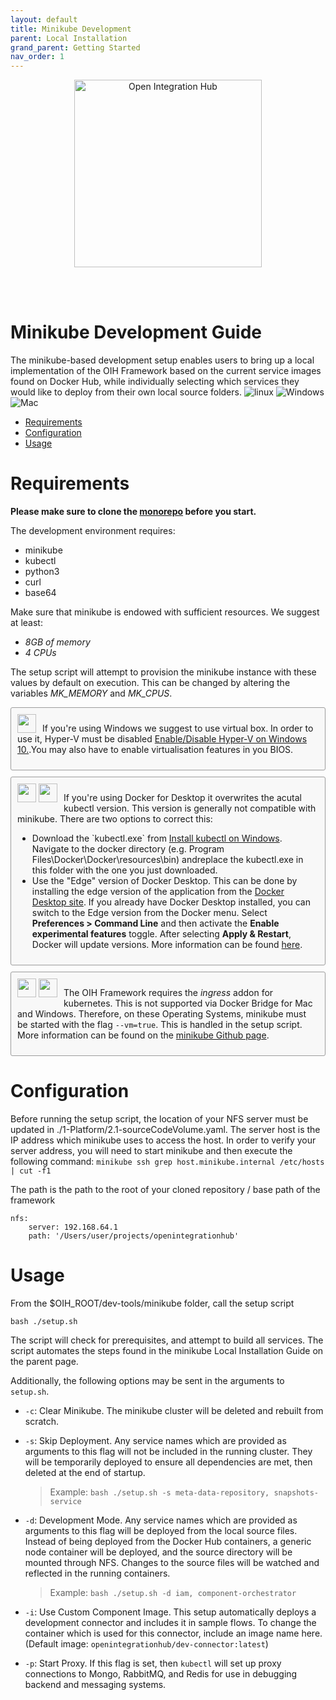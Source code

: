 ```yaml
---
layout: default
title: Minikube Development
parent: Local Installation
grand_parent: Getting Started
nav_order: 1
---
```


<p align="center">
  <img src="https://raw.githubusercontent.com/openintegrationhub/openintegrationhub.github.io/master/assets/images/large-oih-vertikal-zentriert.png" alt="Open Integration Hub" width="300"/>
</p>
<br>
<br>

# Minikube Development Guide

The minikube-based development setup enables users to bring up a local implementation of the OIH Framework based on the current service images found on Docker Hub, while individually selecting which services they would like to deploy from their own local source folders. 
![linux](https://img.shields.io/badge/Linux-red.svg) ![Windows](https://img.shields.io/badge/Windows-blue.svg) ![Mac](https://img.shields.io/badge/Mac-green.svg)

- [Requirements](#requirements)
- [Configuration](#configuration)
- [Usage](#usage)

# Requirements

**Please make sure to clone the [monorepo](https://github.com/openintegrationhub/openintegrationhub) before you start.**

The development environment requires:
- minikube
- kubectl
- python3
- curl
- base64

Make sure that minikube is endowed with sufficient resources. We suggest at least:

- _8GB of memory_
- _4 CPUs_

The setup script will attempt to provision the minikube instance with these values by default on execution. This can be changed by altering the variables *MK_MEMORY* and *MK_CPUS*.

<div style="
    margin: 10px 0px;
    background: #f8f8f8;
    padding: 10px;
    border-radius: 3px;
    font-size: 1em;
    border: 1px solid #9c9c9c;">
    <div style="float: left; margin-right: 10px;">
        <img src="https://img.shields.io/badge/Windows-blue.svg" height="30">
    </div>

If you're using Windows we suggest to use virtual box. In order to use it, Hyper-V must be disabled <a href="https://docs.microsoft.com/de-de/virtualization/hyper-v-on-windows/quick-start/enable-hyper-v">Enable/Disable Hyper-V on Windows 10.</a>.You may also have to enable virtualisation features in you BIOS.
</div>
<div style="
    margin: 10px 0px;
    background: #f8f8f8;
    padding: 10px;
    border-radius: 3px;
    font-size: 1em;
    border: 1px solid #9c9c9c;">

<div style="float: left; margin-right: 10px;">
    <img src="https://img.shields.io/badge/Windows-blue.svg" height="30">
    <img src="https://img.shields.io/badge/Mac-green.svg" height="30">
</div>

If you're using Docker for Desktop it overwrites the acutal kubectl version. This version is generally not compatible with minikube. There are two options to correct this:
<ul>
<li> Download the `kubectl.exe` from <a href="https://kubernetes.io/docs/tasks/tools/install-kubectl/#install-kubectl-on-windows">Install kubectl on Windows</a>. Navigate to the docker directory (e.g. Program Files\Docker\Docker\resources\bin) andreplace the kubectl.exe in this folder with the one you just downloaded.</li>
<li> Use the "Edge" version of Docker Desktop. This can be done by installing the edge version of the application from the <a href="https://docs.docker.com/desktop/">Docker Desktop site</a>. If you already have Docker Desktop installed, you can switch to the Edge version from the Docker menu. Select <b>Preferences > Command Line</b> and then activate the <b>Enable experimental features</b> toggle. After selecting <b>Apply & Restart</b>, Docker will update versions. More information can be found <a href="https://docs.docker.com/docker-for-mac/install/#switch-between-stable-and-edge-versions">here</a>.</li>
</ul>
</div>
<div style="
    margin: 10px 0px;
    background: #f8f8f8;
    padding: 10px;
    border-radius: 3px;
    font-size: 1em;
    border: 1px solid #9c9c9c;">

<div style="float: left; margin-right: 10px;">
    <img src="https://img.shields.io/badge/Windows-blue.svg" height="30">
    <img src="https://img.shields.io/badge/Mac-green.svg" height="30">
</div>


The OIH Framework requires the <i>ingress</i> addon for kubernetes. This is not supported via Docker Bridge for Mac and Windows. Therefore, on these Operating Systems, minikube must be started with the flag `--vm=true`. This is handled in the setup script. More information can be found on the <a href="https://github.com/kubernetes/minikube/issues/7332">minikube Github page</a>.
</div>


# Configuration

Before running the setup script, the location of your NFS server must be updated in ./1-Platform/2.1-sourceCodeVolume.yaml. The server host is the IP address which minikube uses to access the host. In order to verify your server address, you will need to start minikube and then execute the following command: `minikube ssh grep host.minikube.internal /etc/hosts | cut -f1`

The path is the path to the root of your cloned repository / base path of the framework
```
nfs:
    server: 192.168.64.1
    path: '/Users/user/projects/openintegrationhub'
```

# Usage

From the $OIH_ROOT/dev-tools/minikube folder, call the setup script
````
bash ./setup.sh
````
The script will check for prerequisites, and attempt to build all services. The script automates the steps found in the minikube Local Installation Guide on the parent page.

Additionally, the following options may be sent in the arguments to `setup.sh`.

- `-c`: Clear Minikube. The minikube cluster will be deleted and rebuilt from scratch.

- `-s`: Skip Deployment. Any service names which are provided as arguments to this flag will not be included in the running cluster. They will be temporarily deployed to ensure all dependencies are met, then deleted at the end of startup.
  > Example: `bash ./setup.sh -s meta-data-repository, snapshots-service` 

- `-d`: Development Mode. Any service names which are provided as arguments to this flag will be deployed from the local source files. Instead of being deployed from the Docker Hub containers, a generic node container will be deployed, and the source directory will be mounted through NFS. Changes to the source files will be watched and reflected in the running containers.
  > Example: `bash ./setup.sh -d iam, component-orchestrator` 

- `-i`: Use Custom Component Image. This setup automatically deploys a development connector and includes it in sample flows. To change the container which is used for this connector, include an image name here. (Default image: `openintegrationhub/dev-connector:latest`)

- `-p`: Start Proxy. If this flag is set, then `kubectl` will set up proxy connections to Mongo, RabbitMQ, and Redis for use in debugging backend and messaging systems.

